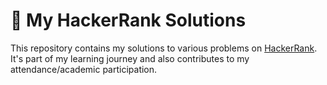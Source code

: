 
# 🐍 My HackerRank Solutions

This repository contains my solutions to various problems on [HackerRank](https://www.hackerrank.com/). 
It's part of my learning journey and also contributes to my attendance/academic participation.
